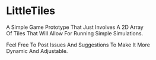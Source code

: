 # LittleTiles
A Simple Game Prototype That Just Involves A 2D Array<br>
Of Tiles That Will Allow For Running Simple Simulations.<br>

Feel Free To Post Issues And Suggestions To Make It More<br>
Dynamic And Adjustable.